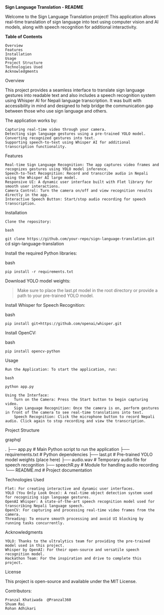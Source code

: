 **Sign Language Translation - README**

Welcome to the Sign Language Translation project! This application allows real-time translation of sign language into text using computer vision and AI models, along with speech recognition for additional interactivity.

**Table of Contents**

    Overview
    Features
    Installation
    Usage
    Project Structure
    Technologies Used
    Acknowledgments

Overview

This project provides a seamless interface to translate sign language gestures into readable text and also includes a speech recognition system using Whisper AI for Nepali language transcription. It was built with accessibility in mind and designed to help bridge the communication gap between those who use sign language and others.

The application works by:

    Capturing real-time video through your camera.
    Detecting sign language gestures using a pre-trained YOLO model.
    Converting recognized gestures into text.
    Supporting speech-to-text using Whisper AI for additional transcription functionality.

Features

    Real-time Sign Language Recognition: The app captures video frames and recognizes gestures using YOLO model inference.
    Speech-to-Text Recognition: Record and transcribe audio in Nepali using the Whisper AI large model.
    Responsive UI: A dynamic user interface built with Flet library for smooth user interactions.
    Camera Control: Turn the camera on/off and view recognition results directly in the app.
    Interactive Speech Button: Start/stop audio recording for speech transcription.

Installation

    Clone the repository:

    bash

`git clone https://github.com/your-repo/sign-language-translation.git`
cd sign-language-translation

Install the required Python libraries:

bash

`pip install -r requirements.txt`

Download YOLO model weights:

> Make sure to place the last.pt model in the root directory or provide a path to your pre-trained YOLO model.

Install Whisper for Speech Recognition:

bash

`pip install git+https://github.com/openai/whisper.git`

Install OpenCV:

bash

    pip install opencv-python

Usage

    Run the Application: To start the application, run:

    bash

    python app.py

    Using the Interface:
        Turn on the Camera: Press the Start button to begin capturing video.
        Sign Language Recognition: Once the camera is on, perform gestures in front of the camera to see real-time translations into text.
        Speech Recognition: Click the microphone button to record Nepali audio. Click again to stop recording and view the transcription.

Project Structure

graphql

.
├── app.py                   # Main Python script to run the application
├── requirements.txt          # Python dependencies
├── last.pt                   # Pre-trained YOLO model weights (place here)
├── audio.wav                 # Temporary audio file for speech recognition
├── speechR.py                # Module for handling audio recording
└── README.md                 # Project documentation

Technologies Used

    Flet: For creating interactive and dynamic user interfaces.
    YOLO (You Only Look Once): A real-time object detection system used for recognizing sign language gestures.
    OpenAI Whisper: A state-of-the-art speech recognition model used for transcribing Nepali language speech.
    OpenCV: For capturing and processing real-time video frames from the camera.
    Threading: To ensure smooth processing and avoid UI blocking by running tasks concurrently.

Acknowledgments

    YOLO: Thanks to the ultralytics team for providing the pre-trained model used in this project.
    Whisper by OpenAI: For their open-source and versatile speech recognition model.
    Hackathon Team: For the inspiration and drive to complete this project.

License

This project is open-source and available under the MIT License.

Contributors:

    Pranzal Khatiwada  @Pranzal360
    Shuam Rai 
    Rohan Adhikari
